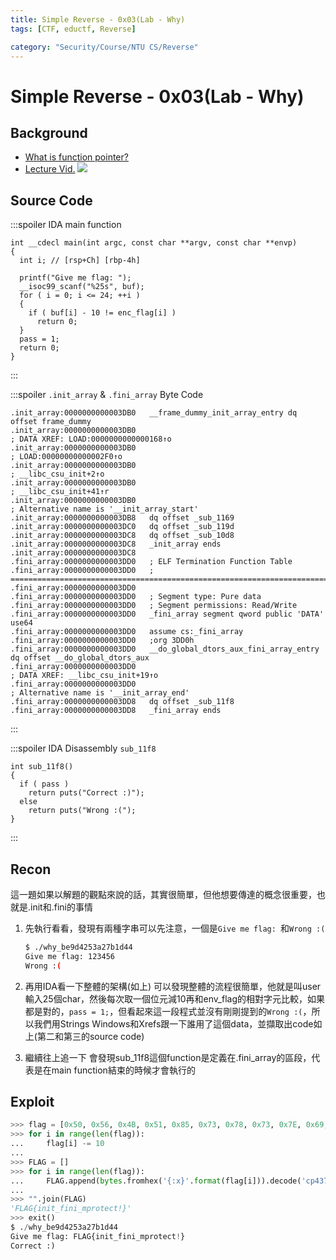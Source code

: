 ```yaml
---
title: Simple Reverse - 0x03(Lab - Why)
tags: [CTF, eductf, Reverse]

category: "Security/Course/NTU CS/Reverse"
---
```


# Simple Reverse - 0x03(Lab - Why)
<!-- more -->

## Background
* [What is function pointer?](https://chenhh.gitbooks.io/parallel_processing/content/cython/function_pointer.html)
* [Lecture Vid.](https://www.youtube.com/live/IJlYPH1ljIY?feature=share&t=9587)
![](https://hackmd.io/_uploads/BJlVKMiO2.png)

## Source Code
:::spoiler IDA main function
```
int __cdecl main(int argc, const char **argv, const char **envp)
{
  int i; // [rsp+Ch] [rbp-4h]

  printf("Give me flag: ");
  __isoc99_scanf("%25s", buf);
  for ( i = 0; i <= 24; ++i )
  {
    if ( buf[i] - 10 != enc_flag[i] )
      return 0;
  }
  pass = 1;
  return 0;
}
```
:::

:::spoiler `.init_array` & `.fini_array` Byte Code
```
.init_array:0000000000003DB0   __frame_dummy_init_array_entry dq offset frame_dummy
.init_array:0000000000003DB0                                           ; DATA XREF: LOAD:0000000000000168↑o
.init_array:0000000000003DB0                                           ; LOAD:00000000000002F0↑o
.init_array:0000000000003DB0                                           ; __libc_csu_init+2↑o
.init_array:0000000000003DB0                                           ; __libc_csu_init+41↑r
.init_array:0000000000003DB0                                           ; Alternative name is '__init_array_start'
.init_array:0000000000003DB8   dq offset _sub_1169
.init_array:0000000000003DC0   dq offset _sub_119d
.init_array:0000000000003DC8   dq offset _sub_10d8
.init_array:0000000000003DC8   _init_array ends
.init_array:0000000000003DC8
.fini_array:0000000000003DD0   ; ELF Termination Function Table
.fini_array:0000000000003DD0   ; ===========================================================================
.fini_array:0000000000003DD0
.fini_array:0000000000003DD0   ; Segment type: Pure data
.fini_array:0000000000003DD0   ; Segment permissions: Read/Write
.fini_array:0000000000003DD0   _fini_array segment qword public 'DATA' use64
.fini_array:0000000000003DD0   assume cs:_fini_array
.fini_array:0000000000003DD0   ;org 3DD0h
.fini_array:0000000000003DD0   __do_global_dtors_aux_fini_array_entry dq offset __do_global_dtors_aux
.fini_array:0000000000003DD0                                           ; DATA XREF: __libc_csu_init+19↑o
.fini_array:0000000000003DD0                                           ; Alternative name is '__init_array_end'
.fini_array:0000000000003DD8   dq offset _sub_11f8
.fini_array:0000000000003DD8   _fini_array ends
```
:::

:::spoiler IDA Disassembly `sub_11f8`
```
int sub_11f8()
{
  if ( pass )
    return puts("Correct :)");
  else
    return puts("Wrong :(");
}
```
:::

## Recon
這一題如果以解題的觀點來說的話，其實很簡單，但他想要傳達的概念很重要，也就是.init和.fini的事情
1. 先執行看看，發現有兩種字串可以先注意，一個是`Give me flag: `和`Wrong :(`
    ```bash
    $ ./why_be9d4253a27b1d44
    Give me flag: 123456
    Wrong :(
    ```

2. 再用IDA看一下整體的架構(如上)
可以發現整體的流程很簡單，他就是叫user輸入25個char，然後每次取一個位元減10再和env_flag的相對字元比較，如果都是對的，`pass = 1;`，但看起來這一段程式並沒有剛剛提到的`Wrong :(`，所以我們用Strings Windows和Xrefs跟一下誰用了這個data，並擷取出code如上(第二和第三的source code)

3. 繼續往上追一下
會發現sub_11f8這個function是定義在.fini_array的區段，代表是在main function結束的時候才會執行的

## Exploit
```python
>>> flag = [0x50, 0x56, 0x4B, 0x51, 0x85, 0x73, 0x78, 0x73, 0x7E, 0x69, 0x70, 0x73, 0x78, 0x73, 0x69, 0x77, 0x7A, 0x7C, 0x79, 0x7E, 0x6F, 0x6D, 0x7E, 0x2B, 0x87]
>>> for i in range(len(flag)):
...     flag[i] -= 10
...
>>> FLAG = []
>>> for i in range(len(flag)):
...     FLAG.append(bytes.fromhex('{:x}'.format(flag[i])).decode('cp437'))
...
>>> "".join(FLAG)
'FLAG{init_fini_mprotect!}'
>>> exit()
$ ./why_be9d4253a27b1d44
Give me flag: FLAG{init_fini_mprotect!}
Correct :)
```